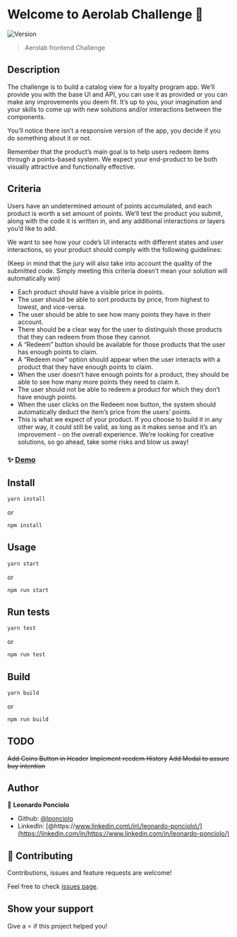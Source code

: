 # Welcome to Aerolab Challenge 👋

![Version](https://img.shields.io/badge/version-0.1.0-blue.svg?cacheSeconds=2592000)

> Aerolab frontend Challenge

## Description

The challenge is to build a catalog view for a loyalty program app. We’ll provide you with the base UI and API, you can use it as provided or you can make any improvements you deem fit. It’s up to you, your imagination and your skills to come up with new solutions and/or interactions between the components.

You’ll notice there isn’t a responsive version of the app, you decide if you do something about it or not.

Remember that the product’s main goal is to help users redeem items through a points-based system. We expect your end-product to be both visually attractive and functionally effective.

## Criteria

Users have an undetermined amount of points accumulated, and each product is worth a set amount of points. We’ll test the product you submit, along with the code it is written in, and any additional interactions or layers you’d like to add.

We want to see how your code’s UI interacts with different states and user interactions, so your product should comply with the following guidelines:

(Keep in mind that the jury will also take into account the quality of the submitted code. Simply meeting this criteria doesn’t mean your solution will automatically win)

- Each product should have a visible price in points.
- The user should be able to sort products by price, from highest to lowest, and vice-versa.
- The user should be able to see how many points they have in their account.
- There should be a clear way for the user to distinguish those products that they can redeem from those they cannot.
- A “Redeem” button should be available for those products that the user has enough points to claim.
- A “Redeem now” option should appear when the user interacts with a product that they have enough points to claim.
- When the user doesn’t have enough points for a product, they should be able to see how many more points they need to claim it.
- The user should not be able to redeem a product for which they don’t have enough points.
- When the user clicks on the Redeem now button, the system should automatically deduct the item’s price from the users’ points.
- This is what we expect of your product. If you choose to build it in any other way, it could still be valid, as long as it makes sense and it’s an improvement - on the overall experience. We’re looking for creative solutions, so go ahead, take some risks and blow us away!

### ✨ [Demo](https://aerolabchallenge-leoponciolo.netlify.app)

## Install

```sh
yarn install
```

or

```sh
npm install
```

## Usage

```sh
yarn start
```

or

```sh
npm run start
```

## Run tests

```sh
yarn test
```

or

```sh
npm run test
```

## Build

```sh
yarn build
```

or

```sh
npm run build
```

## TODO

~~Add Coins Button in Header~~
~~Implement reedem History~~
~~Add Modal to assure buy intention~~

## Author

👤 **Leonardo Ponciolo**

- Github: [@lponciolo](https://github.com/lponciolo)
- LinkedIn: [@https:\/\/www.linkedin.com\/in\/leonardo-ponciolo\/](https://linkedin.com/in/https://www.linkedin.com/in/leonardo-ponciolo/)

## 🤝 Contributing

Contributions, issues and feature requests are welcome!

Feel free to check [issues page](https://github.com/lponciolo/aerolab-challenge/issues).

## Show your support

Give a ⭐️ if this project helped you!

